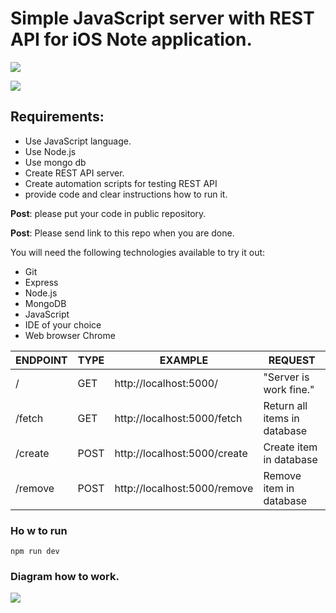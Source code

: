 # Simple JavaScript server with REST API for iOS Note application.

![](https://upload.wikimedia.org/wikipedia/commons/d/d9/Node.js_logo.svg)

![](https://upload.wikimedia.org/wikipedia/commons/3/32/Mongo-db-logo.png)

## Requirements:
- Use JavaScript language.
- Use Node.js
- Use mongo db
- Create REST API server.
- Create automation scripts for testing REST API  
- provide code and clear instructions how to run it.

**Post**: please put your code in public repository.

**Post**: Please send link to this repo when you are done.

You will need the following technologies available to try it out:
* Git
* Express
* Node.js
* MongoDB
* JavaScript
* IDE of your choice
* Web browser Chrome

| ENDPOINT | TYPE    | EXAMPLE                        | REQUEST                  |
| -------- | ------- |-------------------------------|----------------------------
| /        | GET     |http://localhost:5000/         |"Server is work fine."     |
| /fetch   | GET     |http://localhost:5000/fetch   |Return all items in database|
| /create  | POST    |http://localhost:5000/create  |Create item in database     |
| /remove  | POST    |http://localhost:5000/remove  |Remove item in database     |


### Ho w to run

``` npm run dev ```

### Diagram how to work.

![](https://c.radikal.ru/c18/2106/06/33267746608a.png)


